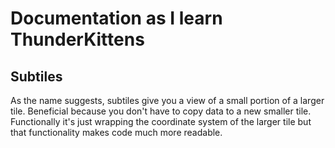 # Documentation as I learn ThunderKittens

## Subtiles

As the name suggests, subtiles give you a view of a small portion of a larger tile. Beneficial because you don't have to copy data to a new smaller tile. Functionally it's just wrapping the coordinate system of the larger tile but that functionality makes code much more readable.